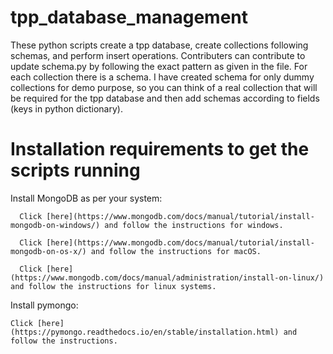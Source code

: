 # tpp_database_management
These python scripts create a tpp database, create collections following schemas, and perform insert operations. 
Contributers can contribute to update schema.py by following the exact pattern as given in the file.
For each collection there is a schema.
I have created schema for only dummy collections for demo purpose, so you can think of a real collection that will be required for the tpp database and then add schemas according to fields (keys in python dictionary).

# Installation requirements to get the scripts running
Install MongoDB as per your system: 

      Click [here](https://www.mongodb.com/docs/manual/tutorial/install-mongodb-on-windows/) and follow the instructions for windows.
      
      Click [here](https://www.mongodb.com/docs/manual/tutorial/install-mongodb-on-os-x/) and follow the instructions for macOS.
      
      Click [here](https://www.mongodb.com/docs/manual/administration/install-on-linux/) and follow the instructions for linux systems.
      
      
Install pymongo:

    Click [here](https://pymongo.readthedocs.io/en/stable/installation.html) and follow the instructions.
